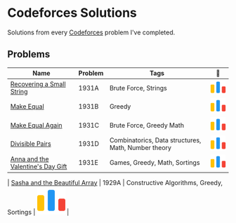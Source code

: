 # Codeforces Solutions
Solutions from every [Codeforces](https://codeforces.com/problemset) problem I've completed.

## Problems
|Name | Problem | Tags | :link: |
| - | - | - | - |
| [Recovering a Small String](https://github.com/ethanchen2003/Codeforces-Solutions/tree/main/src/Recovering%20a%20Small%20String) | 1931A | Brute Force, Strings | [![:bars:](../icons/code-forces(64).png)](https://codeforces.com/contest/1931/problem/A) |
| [Make Equal](https://github.com/ethanchen2003/Codeforces-Solutions/tree/main/src/Make%20Equal) | 1931B | Greedy | [![:bars:](../icons/code-forces(64).png)](https://codeforces.com/contest/1931/problem/B) |
| [Make Equal Again](https://github.com/ethanchen2003/Codeforces-Solutions/tree/main/src/Make%20Equal%20Again) | 1931C | Brute Force, Greedy Math | [![:bars:](../icons/code-forces(64).png)](https://codeforces.com/contest/1931/problem/C) |
| [Divisible Pairs](https://github.com/ethanchen2003/Codeforces-Solutions/tree/main/src/Divisible%20Pairs) | 1931D | Combinatorics, Data structures, Math, Number theory | [![:bars:](../icons/code-forces(64).png)](https://codeforces.com/contest/1931/problem/D) |
| [Anna and the Valentine's Day Gift](https://github.com/ethanchen2003/Codeforces-Solutions/tree/main/src/Anna%20and%20the%20Valentine's%20Day%20Gift) | 1931E | Games, Greedy, Math, Sortings | [![:bars:](../icons/code-forces(64).png)](https://codeforces.com/contest/1931/problem/E) |

| [Sasha and the Beautiful Array](https://github.com/ethanchen2003/Competitive-Programming-Solutions/tree/main/src/Sasha%20and%20the%20Beautiful%20Array) | 1929A | Constructive Algorithms, Greedy, Sortings
| [![:bars:](../icons/code-forces(64).png)](https://codeforces.com/contest/1931/problem/E) |

